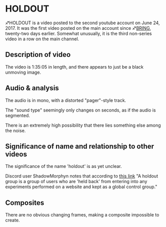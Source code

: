 # HOLDOUT

♐HOLDOUT is a video posted to the second youtube account on June 24, 2017. It was the first video posted on the main account since ♐[BRING](BRING "wikilink"), twenty-two days earlier. Somewhat unusually, it is the third non-series video in a row on the main channel.

## Description of video

The video is 1:35:05 in length, and there appears to just be a black
unmoving image.

## Audio & analysis

The audio is in mono, with a distorted "pager"-style track.

The "sound type" seemingly only changes on seconds, as if the audio is
segmented.

There is an extremely high possibility that there lies something else
among the noise.

## Significance of name and relationship to other videos

The significance of the name 'holdout' is as yet unclear.

Discord user ShadowMorphyn notes that according to [this link](https://www.analytics-toolkit.com/glossary/holdout-group/) "A
holdout group is a group of users who are 'held back' from entering into
any experiments performed on a website and kept as a global control
group."

## Composites

There are no obvious changing frames, making a composite impossible to
create.


